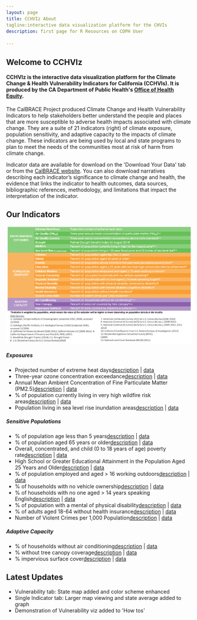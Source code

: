 ```yaml
---
layout: page
title: CCHVIz About
tagline:interactive data visualization platform for the CHVIs
description: first page for R Resources on CDPH User

---
```


## Welcome to CCHVIz 

#### CCHVIz is the interactive data visualization platform for the Climate Change & Health Vulnerability Indicators for California (CCHVIs). It is produced by the CA Department of Public Health's [Office of Health Equity](http://bit.ly/CDPHOHE).

The CalBRACE Project produced Climate Change and Health 
Vulnerability Indicators to help stakeholders better understand the people and places that are more susceptible to adverse health impacts associated with climate change. They are a suite of 21 indicators (right) of climate exposure, population sensitivity, and adaptive capacity to the impacts of climate change. These indicators are being used by local and state programs to plan to meet the needs of the communities most at risk of harm from climate change.  

Indicator data are available for download on the 'Download Your Data' tab or from the [CalBRACE website](bit.ly/calbrace). You can also download narratives describing each indicator’s significance to climate change and health, the evidence that links the indicator to health outcomes, data sources, bibliographic references, methodology, and limitations that impact the interpretation of the indicator.

## Our Indicators

![](https://raw.githubusercontent.com/vargovargo/CHVIr/master/CHVIz/images/chviTable.png)

##### Exposures
- Projected number of extreme heat days[description](https://www.cdph.ca.gov/Programs/OHE/CDPH%20Document%20Library/CHVIs/BRACE_ExtremeHeat_Narrative_03-29-2017.pdf) | [data](https://www.cdph.ca.gov/Programs/OHE/CDPH%20Document%20Library/CHVIs/BRACE_ExtremeHeat_791_CO.xlsx)
- Three-year ozone concentration exceedance[description](https://www.cdph.ca.gov/Programs/OHE/CDPH%20Document%20Library/CHVIs/BRACE_Ozone_801_Narrative_11-8-2016.pdf) | [data](https://www.cdph.ca.gov/Programs/OHE/CDPH%20Document%20Library/CHVIs/BRACE_Ozone_801_CT_PL_CO_RE_CA.XLSX)
- Annual Mean Ambient Concentration of Fine Particulate Matter (PM2.5)[description](https://www.cdph.ca.gov/Programs/OHE/CDPH%20Document%20Library/CHVIs/BRACE_PM25_776_Narrative_8-1-2017.pdf) | [data](https://www.cdph.ca.gov/Programs/OHE/CDPH%20Document%20Library/CHVIs/BRACE_PM25levels_776_CT_PL_CO_RE_CA.XLSX)
- % of population currently living in very high wildfire risk areas[description](https://www.cdph.ca.gov/Programs/OHE/CDPH%20Document%20Library/CHVIs/WildfireZone_786_Narrative_11-8-2016.pdf) | [data](https://www.cdph.ca.gov/Programs/OHE/CDPH%20Document%20Library/CHVIs/BRACE_Wildfire_786_CT_PL_CO_RE_CA.xlsx)
- Population living in sea level rise inundation areas[description](https://www.cdph.ca.gov/Programs/OHE/CDPH%20Document%20Library/CHVIs/Sealevelrise_Narrative_11-1-2016.pdf) | [data](https://www.cdph.ca.gov/Programs/OHE/CDPH%20Document%20Library/CHVIs/BRACE_SLR_784_CT_PL_CO_RE_CA_11-1-2016.xlsx)

##### Sensitive Populations
- % of population age less than 5 years[description](https://www.cdph.ca.gov/Programs/OHE/CDPH%20Document%20Library/CHVIs/Children0to4_788_Narrative_11-8-2016.pdf) | [data](https://www.cdph.ca.gov/Programs/OHE/CDPH%20Document%20Library/CHVIs/BRACE_children_788_CT_PL_CO_RE_CA.XLSX)
- % of population aged 65 years or older[description](https://www.cdph.ca.gov/Programs/OHE/CDPH%20Document%20Library/CHVIs/Elderly_789_Narrative_11-9-2016.pdf) | [data](https://www.cdph.ca.gov/Programs/OHE/CDPH%20Document%20Library/CHVIs/BRACE_elderly65over_789_CT_PL_CO_RE_CA_11-8-2016.XLSX)
- Overall, concentrated, and child (0 to 18 years of age) poverty rate[description](https://www.cdph.ca.gov/Programs/OHE/CDPH%20Document%20Library/CHVIs/HCI_PovertyRate_754_Narrative_Examples11-5-13rev3-12-14.pdf) | [data](https://www.cdph.ca.gov/Programs/OHE/CDPH%20Document%20Library/CHVIs/HCI_PovertyRate_754_CT_PL_CO_RE_CA_1-22-14.xlsx)
- High School or Greater Educational Attainment in the Population Aged 25 Years and Older[description](https://www.cdph.ca.gov/Programs/OHE/CDPH%20Document%20Library/CHVIs/Educ_attain_HS_Narrative_Examples4-28-13.pdf) | [data](https://www.cdph.ca.gov/Programs/OHE/CDPH%20Document%20Library/CHVIs/Ed_attain_ge_hs_output04-14-13.xlsx)
- % of population employed and aged > 16 working outdoors[description](https://www.cdph.ca.gov/Programs/OHE/CDPH%20Document%20Library/CHVIs/BRACE_OutdoorsWorkers_Narrative_790_12-5-2016.pdf) | [data](https://www.cdph.ca.gov/Programs/OHE/CDPH%20Document%20Library/CHVIs/BRACE_OutdoorWorkers_790_CT_PL_CO_RE_CA.XLSX)
- % of households with no vehicle ownership[description](https://www.cdph.ca.gov/Programs/OHE/CDPH%20Document%20Library/CHVIs/CarOwnership_37_Narrative_9-6-16.pdf) | [data](https://www.cdph.ca.gov/Programs/OHE/CDPH%20Document%20Library/CHVIs/BRACE_CarOwnership_37_CT_PL_CO_RE_CA.XLSX)
- % of households with no one aged > 14 years speaking English[description](https://www.cdph.ca.gov/Programs/OHE/CDPH%20Document%20Library/CHVIs/BRACE_LinguisticIsolation_Narrative_11-15-2016.pdf) | [data](https://www.cdph.ca.gov/Programs/OHE/CDPH%20Document%20Library/CHVIs/BRACE_LinguisticIsolation_800_CT_PL_CO_RE_CA.XLSX)
- % of population with a mental of physical disability[description](https://www.cdph.ca.gov/Programs/OHE/CDPH%20Document%20Library/CHVIs/BRACE_Disability_Narrative_795_11-16-2016.pdf) | [data](https://www.cdph.ca.gov/Programs/OHE/CDPH%20Document%20Library/CHVIs/BRACE_Disability_795_CT_PL_CO_RE_CA.XLSX)
- % of adults aged 18-64 without health insurance[description](https://www.cdph.ca.gov/Programs/OHE/CDPH%20Document%20Library/CHVIs/BRACE_Insurance_187_Narrative_11-29-2016.pdf) | [data](https://www.cdph.ca.gov/Programs/OHE/CDPH%20Document%20Library/CHVIs/BRACE_Insurance_795_CT_PL_CO_RE_CA.XLSX)
- Number of Violent Crimes per 1,000 Population[description](https://www.cdph.ca.gov/Programs/OHE/CDPH%20Document%20Library/CHVIs/HCI_Crime_752-Narrative_Examples-10-30-15.pdf) | [data](https://www.cdph.ca.gov/Programs/OHE/CDPH%20Document%20Library/CHVIs/HCI_Crime_752_PL_CO_RE_CA_2000-2013_21OCT15.xlsx)

##### Adaptive Capacity
- % of households without air conditioning[description](https://www.cdph.ca.gov/Programs/OHE/CDPH%20Document%20Library/CHVIs/AirConditioning_797_Narrative_12-14-2016.pdf) | [data](https://www.cdph.ca.gov/Programs/OHE/CDPH%20Document%20Library/CHVIs/BRACE_AirConditioning_797_CO_RE_CA.xlsx)
- % without tree canopy coverage[description](https://www.cdph.ca.gov/Programs/OHE/CDPH%20Document%20Library/CHVIs/BRACE_TreeCanopy_458_Narrative_12-5-2016.pdf) | [data](https://www.cdph.ca.gov/Programs/OHE/CDPH%20Document%20Library/CHVIs/BRACE_TreeCanopy_458_CT_PL_CO_RE_CA.xlsx)
- % impervious surface cover[description](https://www.cdph.ca.gov/Programs/OHE/CDPH%20Document%20Library/CHVIs/ImperviousSurfaces_423_Narrative_12-2-2016.pdf) | [data](https://www.cdph.ca.gov/Programs/OHE/CDPH%20Document%20Library/CHVIs/BRACE_ImperviousSurfaces_423_CT_PL_CO_RE_CA.xlsx)

## Latest Updates

- Vulnerability tab: State map added and color scheme enhanced
- Single Indicator tab: Larger map viewing and state average added to graph
- Demonstration of Vulnerability viz added to 'How tos'

